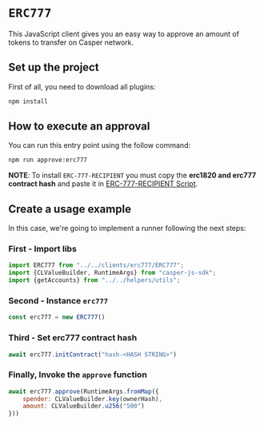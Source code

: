# `ERC777`

This JavaScript client gives you an easy way to approve an amount of tokens to transfer on Casper network.

## Set up the project

First of all, you need to download all plugins:

```bash
npm install
```

## How to execute an approval
You can run this entry point using the follow command:
```bash
npm run approve:erc777
```

**NOTE**: To install `ERC-777-RECIPIENT` you must copy the **erc1820 and erc777 contract hash** 
and paste it in [ERC-777-RECIPIENT Script](src/jobs/erc1337/installer.js).

## Create a usage example
In this case, we're going to implement a runner following the next steps:
### First - Import libs
```javascript
import ERC777 from "../../clients/erc777/ERC777";
import {CLValueBuilder, RuntimeArgs} from "casper-js-sdk";
import {getAccounts} from "../../helpers/utils";
```

### Second - Instance `erc777`
```javascript
const erc777 = new ERC777()
```

### Third - Set erc777 contract hash
```javascript
await erc777.initContract("hash-<HASH STRING>")
```

### Finally, Invoke the `approve` function
```javascript
await erc777.approve(RuntimeArgs.fromMap({
    spender: CLValueBuilder.key(ownerHash),
    amount: CLValueBuilder.u256("500")
}))
```